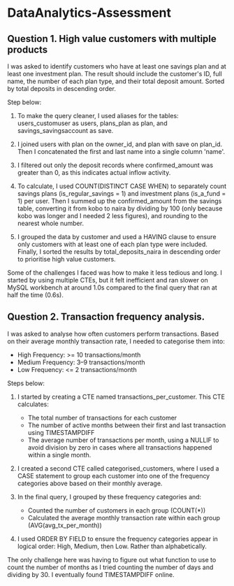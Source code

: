 # DataAnalytics-Assessment

## Question 1.  High value customers with multiple products

I was asked to identify customers who have at least one savings plan and at least one investment plan. The result should include the customer's ID, full name, the number of each plan type, and their total deposit amount. Sorted by total deposits in descending order.

Step below:
1. To make the query cleaner, I used aliases for the tables: users_customuser as users, plans_plan as plan, and savings_savingsaccount as save.

2. I joined users with plan on the owner_id, and plan with save on plan_id. Then I concatenated the first and last name into a single column 'name'.

3. I filtered out only the deposit records where confirmed_amount was greater than 0, as this indicates actual inflow activity.

4. To calculate, I used COUNT(DISTINCT CASE WHEN) to separately count savings plans (is_regular_savings = 1) and investment plans (is_a_fund = 1) per user. Then I summed up the confirmed_amount from the savings table, converting it from kobo to naira by dividing by 100 (only because kobo was longer and I needed 2 less figures), and rounding to the nearest whole number.

5. I grouped the data by customer and used a HAVING clause to ensure only customers with at least one of each plan type were included. Finally, I sorted the results by total_deposits_naira in descending order to prioritise high value customers.

Some of the challenges I faced was how to make it less tedious and long. I started by using multiple CTEs, but it felt inefficient and ran slower on MySQL workbench at around 1.0s compared to the final query that ran at half the time (0.6s).



## Question 2. Transaction frequency analysis.

I was asked to analyse how often customers perform transactions. Based on their average monthly transaction rate, I needed to categorise them into:
* High Frequency: >= 10 transactions/month
* Medium Frequency: 3–9 transactions/month
* Low Frequency: <= 2 transactions/month

Steps below:
1. I started by creating a CTE named transactions_per_customer. This CTE calculates:
   * The total number of transactions for each customer
   * The number of active months between their first and last transaction using TIMESTAMPDIFF
   * The average number of transactions per month, using a NULLIF to avoid division by zero in cases where all transactions happened within a single month.

2. I created a second CTE called categorised_customers, where I used a CASE statement to group each customer into one of the frequency categories above based on their monthly average.

3. In the final query, I grouped by these frequency categories and:
    * Counted the number of customers in each group (COUNT(*))
    * Calculated the average monthly transaction rate within each group (AVG(avg_tx_per_month))

4. I used ORDER BY FIELD to ensure the frequency categories appear in logical order: High, Medium, then Low. Rather than alphabetically.

The only challenge here was having to figure out what function to use to count the number of months as I tried counting the number of days and dividing by 30. I eventually found TIMESTAMPDIFF online.
